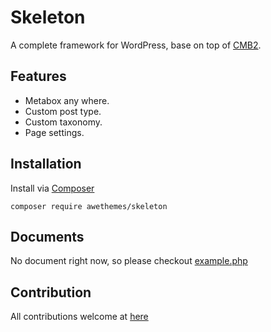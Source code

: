 # Skeleton

A complete framework for WordPress, base on top of [CMB2](https://github.com/CMB2/CMB2).

## Features

- Metabox any where.
- Custom post type.
- Custom taxonomy.
- Page settings.

## Installation

Install via [Composer](https://getcomposer.org)

```
composer require awethemes/skeleton
```

## Documents

No document right now, so please checkout [example.php](https://github.com/awethemes/skeleton/blob/master/example.php)

## Contribution

All contributions welcome at [here](https://github.com/awethemes/skeleton/pulls)
